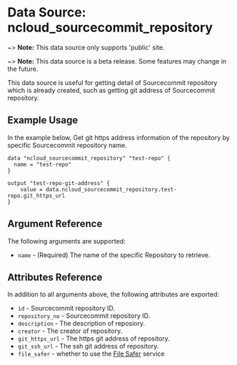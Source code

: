 # Data Source: ncloud_sourcecommit_repository

~> **Note:** This data source only supports 'public' site.

~> **Note:** This data source is a beta release. Some features may change in the future.

This data source is  useful for getting detail of Sourcecommit repository which is already created, such as getting git address of Sourcecommit repository.

## Example Usage

In the example below, Get git https address information of the repository by specific Sourcecommit repository name.

```hcl
data "ncloud_sourcecommit_repository" "test-repo" {
  name = "test-repo"
}

output "test-repo-git-address" {
    value = data.ncloud_sourcecommit_repository.test-repo.git_https_url
}
```

## Argument Reference

The following arguments are supported:

* `name` - (Required) The name of the specific Repository to retrieve.
  
## Attributes Reference

In addition to all arguments above, the following attributes are exported:

* `id` - Sourcecommit repository ID.
* `repository_no` - Sourcecommit repository ID.
* `description` - The description of reposiory.
* `creator` - The creator of repository.
* `git_https_url` - The https git address of repository.
* `git_ssh_url` - The ssh git address of repository.
* `file_safer` - whether to use the [File Safer](https://www.ncloud.com/product/security/fileSafer) service 